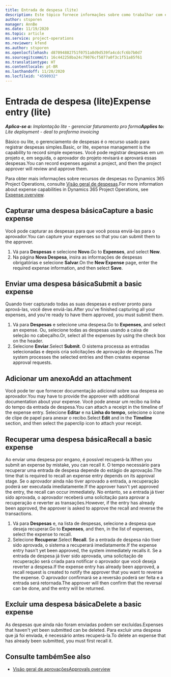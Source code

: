 ```yaml
---
title: Entrada de despesa (lite)
description: Este tópico fornece informações sobre como trabalhar com entrada de despesa em uma implantação lite.
author: stsporen
manager: AnnBe
ms.date: 11/19/2020
ms.topic: article
ms.service: project-operations
ms.reviewer: kfend
ms.author: stsporen
ms.openlocfilehash: d87094882751f0751a8d9d539fa4cdcfc6b7b0d7
ms.sourcegitcommit: 16c442258ba24c79076cf5877a0f3c1f51a85f61
ms.translationtype: HT
ms.contentlocale: pt-BR
ms.lasthandoff: 11/20/2020
ms.locfileid: "4590932"
---
```

# <a name="expense-entry-lite"></a><span data-ttu-id="2415d-103">Entrada de despesa (lite)</span><span class="sxs-lookup"><span data-stu-id="2415d-103">Expense entry (lite)</span></span>

<span data-ttu-id="2415d-104">_**Aplica-se a:** Implantação lite - gerenciar faturamento pro forma_</span><span class="sxs-lookup"><span data-stu-id="2415d-104">_**Applies to:** Lite deployment - deal to proforma invoicing_</span></span>

<span data-ttu-id="2415d-105">Básico ou lite, o gerenciamento de despesas é o recurso usado para registrar despesas simples.</span><span class="sxs-lookup"><span data-stu-id="2415d-105">Basic, or lite, expense management is the capability to record simple expenses.</span></span> <span data-ttu-id="2415d-106">Você pode registrar despesas em um projeto e, em seguida, o aprovador do projeto revisará e aprovará essas despesas.</span><span class="sxs-lookup"><span data-stu-id="2415d-106">You can record expenses against a project, and then the project approver will review and approve them.</span></span>

<span data-ttu-id="2415d-107">Para obter mais informações sobre recursos de despesas no Dynamics 365 Project Operations, consulte [Visão geral de despesas](expense-overview.md).</span><span class="sxs-lookup"><span data-stu-id="2415d-107">For more information about expense capabilities in Dynamics 365 Project Operations, see [Expense overview](expense-overview.md).</span></span>

## <a name="capture-a-basic-expense"></a><span data-ttu-id="2415d-108">Capturar uma despesa básica</span><span class="sxs-lookup"><span data-stu-id="2415d-108">Capture a basic expense</span></span>

<span data-ttu-id="2415d-109">Você pode capturar as despesas para que você possa enviá-las para o aprovador.</span><span class="sxs-lookup"><span data-stu-id="2415d-109">You can capture your expenses so that you can submit them to the approver.</span></span>

1. <span data-ttu-id="2415d-110">Vá para **Despesas** e selecione **Novo**.</span><span class="sxs-lookup"><span data-stu-id="2415d-110">Go to **Expenses**, and select **New**.</span></span>
2. <span data-ttu-id="2415d-111">Na página **Nova Despesa**, insira as informações de despesas obrigatórias e selecione **Salvar**.</span><span class="sxs-lookup"><span data-stu-id="2415d-111">On the **New Expense** page, enter the required expense information, and then select **Save**.</span></span>

## <a name="submit-a-basic-expense"></a><span data-ttu-id="2415d-112">Enviar uma despesa básica</span><span class="sxs-lookup"><span data-stu-id="2415d-112">Submit a basic expense</span></span>

<span data-ttu-id="2415d-113">Quando tiver capturado todas as suas despesas e estiver pronto para aprová-las, você deve enviá-las.</span><span class="sxs-lookup"><span data-stu-id="2415d-113">After you've finished capturing all your expenses, and you're ready to have them approved, you must submit them.</span></span>

1. <span data-ttu-id="2415d-114">Vá para **Despesas** e selecione uma despesa.</span><span class="sxs-lookup"><span data-stu-id="2415d-114">Go to **Expenses**, and select an expense.</span></span> <span data-ttu-id="2415d-115">Ou, selecione todas as despesas usando a caixa de seleção no cabeçalho.</span><span class="sxs-lookup"><span data-stu-id="2415d-115">Or, select all the expenses by using the check box on the header.</span></span>
2. <span data-ttu-id="2415d-116">Selecione **Enviar**.</span><span class="sxs-lookup"><span data-stu-id="2415d-116">Select **Submit**.</span></span> <span data-ttu-id="2415d-117">O sistema processa as entradas selecionadas e depois cria solicitações de aprovação de despesas.</span><span class="sxs-lookup"><span data-stu-id="2415d-117">The system processes the selected entries and then creates expense approval requests.</span></span>

## <a name="add-an-attachment"></a><span data-ttu-id="2415d-118">Adicionar um anexo</span><span class="sxs-lookup"><span data-stu-id="2415d-118">Add an attachment</span></span>

<span data-ttu-id="2415d-119">Você pode ter que fornecer documentação adicional sobre sua despesa ao aprovador.</span><span class="sxs-lookup"><span data-stu-id="2415d-119">You may have to provide the approver with additional documentation about your expense.</span></span> <span data-ttu-id="2415d-120">Você pode anexar um recibo na linha do tempo da entrada de despesa.</span><span class="sxs-lookup"><span data-stu-id="2415d-120">You can attach a receipt in the timeline of the expense entry.</span></span> <span data-ttu-id="2415d-121">Selecione **Editar** e na **Linha do tempo**, selecione o ícone de clipe de papel para anexar o recibo.</span><span class="sxs-lookup"><span data-stu-id="2415d-121">Select **Edit** and in the **Timeline** section, and then select the paperclip icon to attach your receipt.</span></span>

## <a name="recall-a-basic-expense"></a><span data-ttu-id="2415d-122">Recuperar uma despesa básica</span><span class="sxs-lookup"><span data-stu-id="2415d-122">Recall a basic expense</span></span>

<span data-ttu-id="2415d-123">Ao enviar uma despesa por engano, é possível recuperá-la.</span><span class="sxs-lookup"><span data-stu-id="2415d-123">When you submit an expense by mistake, you can recall it.</span></span> <span data-ttu-id="2415d-124">O tempo necessário para recuperar uma entrada de despesa depende do estágio de aprovação.</span><span class="sxs-lookup"><span data-stu-id="2415d-124">The time that is required to recall an expense entry depends on its approval stage.</span></span>  <span data-ttu-id="2415d-125">Se o aprovador ainda não tiver aprovado a entrada, a recuperação poderá ser executada imediatamente.</span><span class="sxs-lookup"><span data-stu-id="2415d-125">If the approver hasn't yet approved the entry, the recall can occur immediately.</span></span> <span data-ttu-id="2415d-126">No entanto, se a entrada já tiver sido aprovada, o aprovador receberá uma solicitação para aprovar a recuperação e reverter as transações.</span><span class="sxs-lookup"><span data-stu-id="2415d-126">However, if the entry has already been approved, the approver is asked to approve the recall and reverse the transactions.</span></span>

1. <span data-ttu-id="2415d-127">Vá para **Despesas** e, na lista de despesas, selecione a despesa que deseja recuperar.</span><span class="sxs-lookup"><span data-stu-id="2415d-127">Go to **Expenses**, and then, in the list of expenses, select the expense to recall.</span></span>
2. <span data-ttu-id="2415d-128">Selecione **Recuperar**.</span><span class="sxs-lookup"><span data-stu-id="2415d-128">Select **Recall**.</span></span> <span data-ttu-id="2415d-129">Se a entrada de despesa não tiver sido aprovada, o sistema a recuperará imediatamente.</span><span class="sxs-lookup"><span data-stu-id="2415d-129">If the expense entry hasn't yet been approved, the system immediately recalls it.</span></span> <span data-ttu-id="2415d-130">Se a entrada de despesa já tiver sido aprovada, uma solicitação de recuperação será criada para notificar o aprovador que você deseja reverter a despesa.</span><span class="sxs-lookup"><span data-stu-id="2415d-130">If the expense entry has already been approved, a recall request is created to notify the approver that you want to reverse the expense.</span></span> <span data-ttu-id="2415d-131">O aprovador confirmará se a reversão poderá ser feita e a entrada será retornada.</span><span class="sxs-lookup"><span data-stu-id="2415d-131">The approver will then confirm that the reversal can be done, and the entry will be returned.</span></span>

## <a name="delete-a-basic-expense"></a><span data-ttu-id="2415d-132">Excluir uma despesa básica</span><span class="sxs-lookup"><span data-stu-id="2415d-132">Delete a basic expense</span></span>

<span data-ttu-id="2415d-133">As despesas que ainda não foram enviadas podem ser excluídas.</span><span class="sxs-lookup"><span data-stu-id="2415d-133">Expenses that haven't yet been submitted can be deleted.</span></span> <span data-ttu-id="2415d-134">Para excluir uma despesa que já foi enviada, é necessário antes recuperá-la.</span><span class="sxs-lookup"><span data-stu-id="2415d-134">To delete an expense that has already been submitted, you must first recall it.</span></span>

## <a name="see-also"></a><span data-ttu-id="2415d-135">Consulte também</span><span class="sxs-lookup"><span data-stu-id="2415d-135">See also</span></span>

- [<span data-ttu-id="2415d-136">Visão geral de aprovações</span><span class="sxs-lookup"><span data-stu-id="2415d-136">Approvals overview</span></span>](../approvals/approvals-overview.md)
